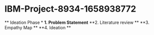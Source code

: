 # IBM-Project-8934-1658938772

** Ideation Phase *
**1. Problem Statement**
**2. Literature review **
**3. Empathy Map **
**4. Ideation **
